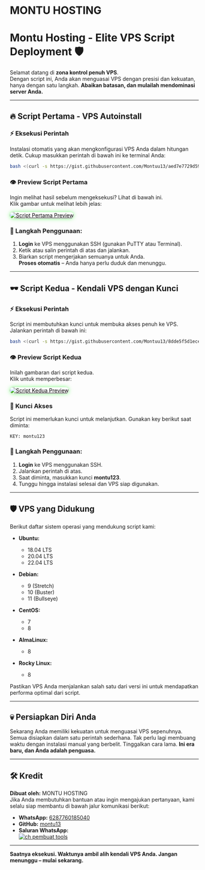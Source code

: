 # MONTU HOSTING

# Montu Hosting - **Elite VPS Script Deployment** 🛡️

Selamat datang di **zona kontrol penuh VPS**.  
Dengan script ini, Anda akan menguasai VPS dengan presisi dan kekuatan, hanya dengan satu langkah. **Abaikan batasan, dan mulailah mendominasi server Anda.**

---

## 🔥 **Script Pertama - VPS Autoinstall**

### ⚡ Eksekusi Perintah

Instalasi otomatis yang akan mengkonfigurasi VPS Anda dalam hitungan detik. Cukup masukkan perintah di bawah ini ke terminal Anda:

```bash
bash <(curl -s https://gist.githubusercontent.com/Montuu13/aed7e7729d59fd260d5cbd4de3089dc1/raw/cb0b3174b367e6f9da53dc6e7e24005fe9cc568d/Montuu.sh)
```

### 👁️ Preview Script Pertama

Ingin melihat hasil sebelum mengeksekusi? Lihat di bawah ini.  
Klik gambar untuk melihat lebih jelas:

<a href="https://ibb.co.com/R2Ccm3P"><img src="https://i.ibb.co.com/1Z9T5rK/Screenshot-20240929-181228-1.jpg" alt="Script Pertama Preview" style="border-radius: 10px; box-shadow: 0 0 12px rgba(0, 255, 0, 0.5); filter: contrast(120%);"/></a>

### 🚀 Langkah Penggunaan:
1. **Login** ke VPS menggunakan SSH (gunakan PuTTY atau Terminal).
2. Ketik atau salin perintah di atas dan jalankan.
3. Biarkan script mengerjakan semuanya untuk Anda.  
   **Proses otomatis** – Anda hanya perlu duduk dan menunggu.

---

## 🕶️ **Script Kedua - Kendali VPS dengan Kunci**

### ⚡ Eksekusi Perintah

Script ini membutuhkan kunci untuk membuka akses penuh ke VPS. Jalankan perintah di bawah ini:

```bash
bash <(curl -s https://gist.githubusercontent.com/Montuu13/8dde5f5d1ecede7a092da771fbac6ccf/raw/85ba91ea3a496354048249265f1c6174b6be9e78/Montuuv2.sh)
```

### 👁️ Preview Script Kedua

Inilah gambaran dari script kedua.  
Klik untuk memperbesar:

<a href="(https://ibb.co.com/RNGwZ7P)"><img src="https://i.ibb.co.com/YX4sYb8/Screenshot-20240930-071839-1.jpg" alt="Script Kedua Preview" style="border-radius: 10px; box-shadow: 0 0 12px rgba(0, 255, 0, 0.5); filter: contrast(120%);"/></a>

### 🔑 Kunci Akses

Script ini memerlukan kunci untuk melanjutkan. Gunakan key berikut saat diminta:

```
KEY: montu123
```

### 🚀 Langkah Penggunaan:
1. **Login** ke VPS menggunakan SSH.
2. Jalankan perintah di atas.
3. Saat diminta, masukkan kunci **montu123**.
4. Tunggu hingga instalasi selesai dan VPS siap digunakan.

---

## 🛡️ **VPS yang Didukung**

Berikut daftar sistem operasi yang mendukung script kami:

- **Ubuntu:**  
  - 18.04 LTS  
  - 20.04 LTS  
  - 22.04 LTS

- **Debian:**  
  - 9 (Stretch)  
  - 10 (Buster)  
  - 11 (Bullseye)

- **CentOS:**  
  - 7  
  - 8

- **AlmaLinux:**  
  - 8

- **Rocky Linux:**  
  - 8

Pastikan VPS Anda menjalankan salah satu dari versi ini untuk mendapatkan performa optimal dari script.

---

## 💀 **Persiapkan Diri Anda**

Sekarang Anda memiliki kekuatan untuk menguasai VPS sepenuhnya. Semua disiapkan dalam satu perintah sederhana. Tak perlu lagi membuang waktu dengan instalasi manual yang berbelit. Tinggalkan cara lama. **Ini era baru, dan Anda adalah penguasa.**

---

## 🛠️ **Kredit**

**Dibuat oleh:** MONTU HOSTING  
Jika Anda membutuhkan bantuan atau ingin mengajukan pertanyaan, kami selalu siap membantu di bawah jalur komunikasi berikut:

- **WhatsApp:** [6287760185040](https://wa.me/6287760185040)
- **GitHub:** [montu13](https://github.com/montu13)
- **Saluran WhatsApp:**  
[![ch pembuat tools](https://img.shields.io/badge/ch-Pembuat%20Tools-black?style=for-the-badge&logo=whatsapp)](https://whatsapp.com/channel/0029VakzKOQHgZWi7pmIKf1r)

---

**Saatnya eksekusi. Waktunya ambil alih kendali VPS Anda. Jangan menunggu – mulai sekarang.**
